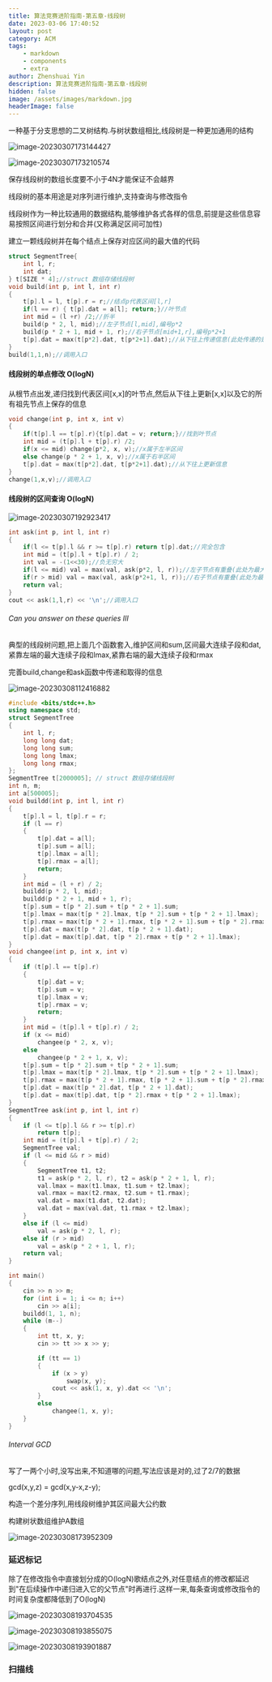 ```yaml
---
title: 算法竞赛进阶指南-第五章-线段树
date: 2023-03-06 17:40:52
layout: post
category: ACM
tags:
    - markdown
    - components
    - extra
author: Zhenshuai Yin
description: 算法竞赛进阶指南-第五章-线段树
hidden: false
image: /assets/images/markdown.jpg
headerImage: false
---
```


一种基于分支思想的二叉树结构.与树状数组相比,线段树是一种更加通用的结构

![image-20230307173144427](../../../AppData/Roaming/Typora/typora-user-images/image-20230307173144427.png)

![image-20230307173210574](../../../AppData/Roaming/Typora/typora-user-images/image-20230307173210574.png)

保存线段树的数组长度要不小于4N才能保证不会越界

线段树的基本用途是对序列进行维护,支持查询与修改指令

线段树作为一种比较通用的数据结构,能够维护各式各样的信息,前提是这些信息容易按照区间进行划分和合并(又称满足区间可加性)

建立一颗线段树并在每个结点上保存对应区间的最大值的代码

```c++
struct SegmentTree{
    int l, r;
    int dat;
} t[SIZE * 4];//struct 数组存储线段树
void build(int p, int l, int r)
{
    t[p].l = l, t[p].r = r;//结点p代表区间[l,r]
    if(l == r) { t[p].dat = a[l]; return;}//叶节点
    int mid = (l +r) /2;//折半
    build(p * 2, l, mid);//左子节点[l,mid],编号p*2
    build(p * 2 + 1, mid + 1, r);//右子节点[mid+1,r],编号p*2+1
    t[p].dat = max(t[p*2].dat, t[p*2+1].dat);//从下往上传递信息(此处传递的是最大值信息,具体可根据问题修改)
}
build(1,1,n);//调用入口
```

#### 线段树的单点修改 O(logN)

从根节点出发,递归找到代表区间[x,x]的叶节点,然后从下往上更新[x,x]以及它的所有祖先节点上保存的信息

```c++
void change(int p, int x, int v)
{
    if(t[p].l == t[p].r){t[p].dat = v; return;}//找到叶节点
    int mid = (t[p].l + t[p].r) /2;
    if(x <= mid) change(p*2, x, v);//x属于左半区间
    else change(p * 2 + 1, x, v);//x属于右半区间
    t[p].dat = max(t[p*2].dat, t[p*2+1].dat);//从下往上更新信息
}
change(1,x,v);//调用入口
```

#### 线段树的区间查询 O(logN)

![image-20230307192923417](../../../AppData/Roaming/Typora/typora-user-images/image-20230307192923417.png)

```c++
int ask(int p, int l, int r)
{
    if(l <= t[p].l && r >= t[p].r) return t[p].dat;//完全包含
    int mid = (t[p].l + t[p].r) / 2;
    int val = -(1<<30);//负无穷大
    if(l <= mid) val = max(val, ask(p*2, l, r));//左子节点有重叠(此处为最大值信息)
    if(r > mid) val = max(val, ask(p*2+1, l, r));//右子节点有重叠(此处为最大值信息)
    return val;
}
cout << ask(1,l,r) << '\n';//调用入口
```

###### Can you answer on these queries III

典型的线段树问题,把上面几个函数套入,维护区间和sum,区间最大连续子段和dat,紧靠左端的最大连续子段和lmax,紧靠右端的最大连续子段和rmax

完善build,change和ask函数中传递和取得的信息

![image-20230308112416882](../../../AppData/Roaming/Typora/typora-user-images/image-20230308112416882.png)

```c++
#include <bits/stdc++.h>
using namespace std;
struct SegmentTree
{
    int l, r;
    long long dat;
    long long sum;
    long long lmax;
    long long rmax;
};
SegmentTree t[2000005]; // struct 数组存储线段树
int n, m;
int a[500005];
void buildd(int p, int l, int r)
{
    t[p].l = l, t[p].r = r;
    if (l == r)
    {
        t[p].dat = a[l];
        t[p].sum = a[l];
        t[p].lmax = a[l];
        t[p].rmax = a[l];
        return;
    }
    int mid = (l + r) / 2;
    buildd(p * 2, l, mid);
    buildd(p * 2 + 1, mid + 1, r);
    t[p].sum = t[p * 2].sum + t[p * 2 + 1].sum;
    t[p].lmax = max(t[p * 2].lmax, t[p * 2].sum + t[p * 2 + 1].lmax);
    t[p].rmax = max(t[p * 2 + 1].rmax, t[p * 2 + 1].sum + t[p * 2].rmax);
    t[p].dat = max(t[p * 2].dat, t[p * 2 + 1].dat);
    t[p].dat = max(t[p].dat, t[p * 2].rmax + t[p * 2 + 1].lmax);
}
void changee(int p, int x, int v)
{
    if (t[p].l == t[p].r)
    {
        t[p].dat = v;
        t[p].sum = v;
        t[p].lmax = v;
        t[p].rmax = v;
        return;
    }
    int mid = (t[p].l + t[p].r) / 2;
    if (x <= mid)
        changee(p * 2, x, v);
    else
        changee(p * 2 + 1, x, v);
    t[p].sum = t[p * 2].sum + t[p * 2 + 1].sum;
    t[p].lmax = max(t[p * 2].lmax, t[p * 2].sum + t[p * 2 + 1].lmax);
    t[p].rmax = max(t[p * 2 + 1].rmax, t[p * 2 + 1].sum + t[p * 2].rmax);
    t[p].dat = max(t[p * 2].dat, t[p * 2 + 1].dat);
    t[p].dat = max(t[p].dat, t[p * 2].rmax + t[p * 2 + 1].lmax);
}
SegmentTree ask(int p, int l, int r)
{
    if (l <= t[p].l && r >= t[p].r)
        return t[p];
    int mid = (t[p].l + t[p].r) / 2;
    SegmentTree val;
    if (l <= mid && r > mid)
    {
        SegmentTree t1, t2;
        t1 = ask(p * 2, l, r), t2 = ask(p * 2 + 1, l, r);
        val.lmax = max(t1.lmax, t1.sum + t2.lmax);
        val.rmax = max(t2.rmax, t2.sum + t1.rmax);
        val.dat = max(t1.dat, t2.dat);
        val.dat = max(val.dat, t1.rmax + t2.lmax);
    }
    else if (l <= mid)
        val = ask(p * 2, l, r);
    else if (r > mid)
        val = ask(p * 2 + 1, l, r);
    return val;
}

int main()
{
    cin >> n >> m;
    for (int i = 1; i <= n; i++)
        cin >> a[i];
    buildd(1, 1, n);
    while (m--)
    {
        int tt, x, y;
        cin >> tt >> x >> y;

        if (tt == 1)
        {
            if (x > y)
                swap(x, y);
            cout << ask(1, x, y).dat << '\n';
        }
        else
            changee(1, x, y);
    }
}
```

###### Interval GCD

写了一两个小时,没写出来,不知道哪的问题,写法应该是对的,过了2/7的数据

gcd(x,y,z) = gcd(x,y-x,z-y);

构造一个差分序列,用线段树维护其区间最大公约数

构建树状数组维护A数组

![image-20230308173952309](https://gitee.com/yzs1/picture/raw/master/Typora-Images/20230308173953.png)

### 延迟标记

除了在修改指令中直接划分成的O(logN)歌结点之外,对任意结点的修改都延迟到"在后续操作中递归进入它的父节点"时再进行.这样一来,每条查询或修改指令的时间复杂度都降低到了O(logN)

![image-20230308193704535](../../../AppData/Roaming/Typora/typora-user-images/image-20230308193704535.png)

![image-20230308193855075](../../../AppData/Roaming/Typora/typora-user-images/image-20230308193855075.png)

![image-20230308193901887](../../../AppData/Roaming/Typora/typora-user-images/image-20230308193901887.png)

### 扫描线

